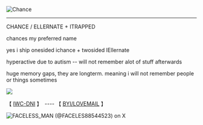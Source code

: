 ![Chance](https://github.com/user-attachments/assets/d281a9f2-742d-4582-824a-cb3f33c91ab0)

------------------------------------------------------------------------------------
CHANCE / ELLERNATE + ITRAPPED

chances my preferred name

   yes i ship onesided ichance + twosided IEllernate

  hyperactive due to autism -- will not remember alot of stuff afterwards

huge memory gaps, they are longterm. meaning i will not remember people or things sometimes

![](https://komarev.com/ghpvc/?username=L0TTERYS&color=30281d&label=BETS&style=for-the-badge)

【  [IWC-DNI](https://docs.google.com/document/d/1wQQk5GOaFQ3m4uOyKjXkHOkHvSVAF80N3Ud8tFjtZ0M/edit?usp=sharing)  】　---- 【 [BYI/LOVEMAIL](https://docs.google.com/document/d/12m6SMlbFN6OrzZAYuHicgBv7BlPOUY9LkQa_D1JzFgw/edit?usp=sharing)   】　

![FACELESS_MAN (@FACELES88544523) on X](https://github.com/user-attachments/assets/4501caa5-8687-47b3-a462-bf587d116c69)

